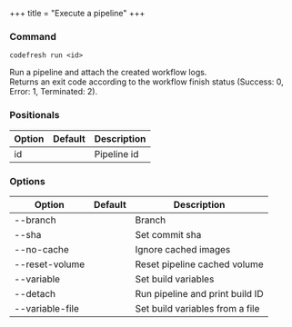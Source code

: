 +++
title = "Execute a pipeline"
+++

### Command
`codefresh run <id>`

Run a pipeline and attach the created workflow logs.<br />Returns an exit code according to the workflow finish status (Success: 0, Error: 1, Terminated: 2).
### Positionals

Option | Default | Description
--------- | ----------- | -----------
id |  | Pipeline id
### Options

Option | Default | Description
--------- | ----------- | -----------
--branch |  | Branch
--sha |  | Set commit sha
--no-cache |  | Ignore cached images
--reset-volume |  | Reset pipeline cached volume
--variable |  | Set build variables
--detach |  | Run pipeline and print build ID
--variable-file |  | Set build variables from a file
